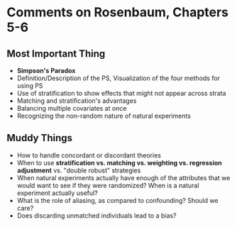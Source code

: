 # Comments on Rosenbaum, Chapters 5-6

## Most Important Thing

- **Simpson's Paradox**
- Definition/Description of the PS, Visualization of the four methods for using PS
- Use of stratification to show effects that might not appear across strata
- Matching and stratification's advantages 
- Balancing multiple covariates at once
- Recognizing the non-random nature of natural experiments

## Muddy Things

- How to handle concordant or discordant theories
- When to use **stratification vs. matching vs. weighting vs. regression adjustment** vs. "double robust" strategies
- When natural experiments actually have enough of the attributes that we would want to see if they were randomized? When is a natural experiment actually useful?
- What is the role of aliasing, as compared to confounding? Should we care?
- Does discarding unmatched individuals lead to a bias?
